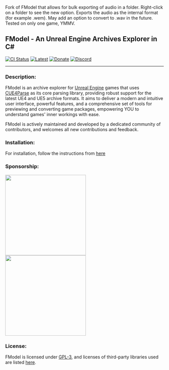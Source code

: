 Fork of FModel that allows for bulk exporting of audio in a folder.  Right-click on a folder to see the new option. Exports the audio as the internal format (for example .wem).  May add an option to convert to .wav in the future.  Tested on only one game, YMMV.

FModel - An Unreal Engine Archives Explorer in C#
------------------------------------------

[![CI Status](https://img.shields.io/github/actions/workflow/status/4sval/FModel/qa.yml?label=CI)](https://github.com/4sval/FModel/actions)
[![Latest](https://img.shields.io/github/v/release/4sval/FModel?color=yellow)](https://fmodel.app/download)
[![Donate](https://img.shields.io/badge/sponsor-DB61A2?logo=GitHub-Sponsors&logoColor=white)](https://fmodel.app/donate)
[![Discord](https://discordapp.com/api/guilds/637265123144237061/widget.png?style=shield)](https://fmodel.app/discord)
***

### Description:
FModel is an archive explorer for [Unreal Engine](https://www.unrealengine.com/en-US/) games that uses [CUE4Parse](https://github.com/FabianFG/CUE4Parse) as its core parsing library, providing robust support for the latest UE4 and UE5 archive formats. It aims to deliver a modern and intuitive user interface, powerful features, and a comprehensive set of tools for previewing and converting game packages, empowering YOU to understand games' inner workings with ease.

FModel is actively maintained and developed by a dedicated community of contributors, and welcomes all new contributions and feedback.

### Installation:
For installation, follow the instructions from [here](https://github.com/4sval/FModel/wiki/Installing-FModel)

### Sponsorship:
<p>
  <a href="https://www.jetbrains.com/">
    <img src="https://cdn.fmodel.app/i/svg/jetbrains.svg" width="256px">
  </a>
  <a href="https://1password.com/">
    <picture>
      <source media="(prefers-color-scheme: dark)" srcset="https://cdn.fmodel.app/i/svg/1password-light.svg">
      <source media="(prefers-color-scheme: light)" srcset="https://cdn.fmodel.app/i/svg/1password-dark.svg">
      <img src="https://cdn.fmodel.app/i/svg/1password-light.svg" width="256px">
    </picture>
  </a>
</p>

### License:
FModel is licensed under [GPL-3](https://github.com/4sval/FModel/blob/dev/LICENSE), and licenses of third-party libraries used are listed [here](https://github.com/4sval/FModel/blob/dev/NOTICE).
